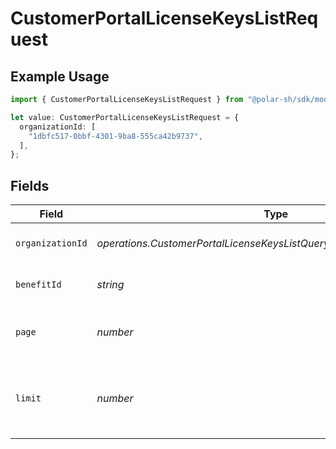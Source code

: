 # CustomerPortalLicenseKeysListRequest

## Example Usage

```typescript
import { CustomerPortalLicenseKeysListRequest } from "@polar-sh/sdk/models/operations/customerportallicensekeyslist.js";

let value: CustomerPortalLicenseKeysListRequest = {
  organizationId: [
    "1dbfc517-0bbf-4301-9ba8-555ca42b9737",
  ],
};
```

## Fields

| Field                                                                    | Type                                                                     | Required                                                                 | Description                                                              |
| ------------------------------------------------------------------------ | ------------------------------------------------------------------------ | ------------------------------------------------------------------------ | ------------------------------------------------------------------------ |
| `organizationId`                                                         | *operations.CustomerPortalLicenseKeysListQueryParamOrganizationIDFilter* | :heavy_minus_sign:                                                       | Filter by organization ID.                                               |
| `benefitId`                                                              | *string*                                                                 | :heavy_minus_sign:                                                       | Filter by a specific benefit                                             |
| `page`                                                                   | *number*                                                                 | :heavy_minus_sign:                                                       | Page number, defaults to 1.                                              |
| `limit`                                                                  | *number*                                                                 | :heavy_minus_sign:                                                       | Size of a page, defaults to 10. Maximum is 100.                          |